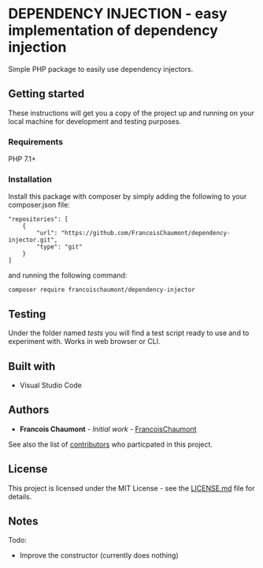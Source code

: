 # DEPENDENCY INJECTION - easy implementation of dependency injection
Simple PHP package to easily use dependency injectors.

## Getting started
These instructions will get you a copy of the project up and running on your local machine for development and testing purposes.

### Requirements
PHP 7.1+

### Installation
Install this package with composer by simply adding the following to your composer.json file:  
```
"repositories": [
    {
        "url": "https://github.com/FrancoisChaumont/dependency-injector.git",
        "type": "git"
    }
]
```
and running the following command:  
```
composer require francoischaumont/dependency-injector
```

## Testing
Under the folder named *tests* you will find a test script ready to use and to experiment with. Works in web browser or CLI.

## Built with
* Visual Studio Code

## Authors
* **Francois Chaumont** - *Initial work* - [FrancoisChaumont](https://github.com/FrancoisChaumont)

See also the list of [contributors](https://github.com/FrancoisChaumont/log/graphs/contributors) who particpated in this project.

## License
This project is licensed under the MIT License - see the [LICENSE.md](LICENSE.md) file for details.

## Notes
Todo:
* Improve the constructor (currently does nothing)


